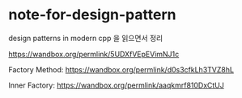 # note-for-design-pattern
design patterns in modern cpp 을 읽으면서 정리

https://wandbox.org/permlink/5UDXfVEpEVimNJ1c

Factory Method: https://wandbox.org/permlink/d0s3cfkLh3TVZ8hL

Inner Factory: https://wandbox.org/permlink/aaqkmrf810DxCtUJ
